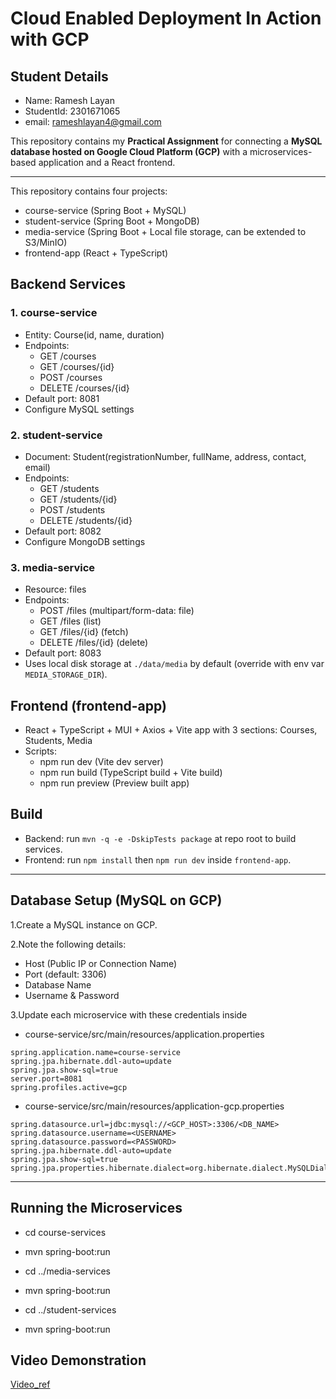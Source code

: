 # Cloud Enabled Deployment In Action with GCP

## Student Details
- Name: Ramesh Layan
- StudentId: 2301671065
- email: rameshlayan4@gmail.com

This repository contains my **Practical Assignment** for connecting a **MySQL database hosted on Google Cloud Platform (GCP)** with a microservices-based application and a React frontend.

---

This repository contains four projects:

- course-service (Spring Boot + MySQL)
- student-service (Spring Boot + MongoDB)
- media-service (Spring Boot + Local file storage, can be extended to S3/MinIO)
- frontend-app (React + TypeScript)

## Backend Services

### 1. course-service
- Entity: Course(id, name, duration)
- Endpoints:
  - GET /courses
  - GET /courses/{id}
  - POST /courses
  - DELETE /courses/{id}
- Default port: 8081
- Configure MySQL settings

### 2. student-service
- Document: Student(registrationNumber, fullName, address, contact, email)
- Endpoints:
  - GET /students
  - GET /students/{id}
  - POST /students
  - DELETE /students/{id}
- Default port: 8082
- Configure MongoDB settings

### 3. media-service
- Resource: files
- Endpoints:
  - POST /files (multipart/form-data: file)
  - GET /files (list)
  - GET /files/{id} (fetch)
  - DELETE /files/{id} (delete)
- Default port: 8083
- Uses local disk storage at `./data/media` by default (override with env var `MEDIA_STORAGE_DIR`).

## Frontend (frontend-app)
- React + TypeScript + MUI + Axios + Vite app with 3 sections: Courses, Students, Media
- Scripts:
  - npm run dev (Vite dev server)
  - npm run build (TypeScript build + Vite build)
  - npm run preview (Preview built app)

## Build

- Backend: run `mvn -q -e -DskipTests package` at repo root to build services.
- Frontend: run `npm install` then `npm run dev` inside `frontend-app`.

---

## Database Setup (MySQL on GCP)

1.Create a MySQL instance on GCP.

2.Note the following details:
- Host (Public IP or Connection Name)
- Port (default: 3306)
- Database Name
- Username & Password

3.Update each microservice with these credentials inside

- course-service/src/main/resources/application.properties
```properties
spring.application.name=course-service
spring.jpa.hibernate.ddl-auto=update
spring.jpa.show-sql=true
server.port=8081
spring.profiles.active=gcp
```

- course-service/src/main/resources/application-gcp.properties
```properties
spring.datasource.url=jdbc:mysql://<GCP_HOST>:3306/<DB_NAME>
spring.datasource.username=<USERNAME>
spring.datasource.password=<PASSWORD>
spring.jpa.hibernate.ddl-auto=update
spring.jpa.show-sql=true
spring.jpa.properties.hibernate.dialect=org.hibernate.dialect.MySQLDialect
```

---
## Running the Microservices
- cd course-services
- mvn spring-boot:run

- cd ../media-services
- mvn spring-boot:run

- cd ../student-services
- mvn spring-boot:run

## Video Demonstration
[Video_ref](https://drive.google.com/file/d/1ms0J9A8xz61TLLkVaDNvnWWhsBaI47JE/view?usp=sharing)
